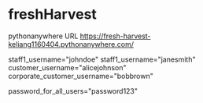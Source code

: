 # freshHarvest
pythonanywhere URL
https://fresh-harvest-keliang1160404.pythonanywhere.com/


staff1_username="johndoe"
staff1_username="janesmith"
customer_username="alicejohnson"
corporate_customer_username="bobbrown"

password_for_all_users="password123"
